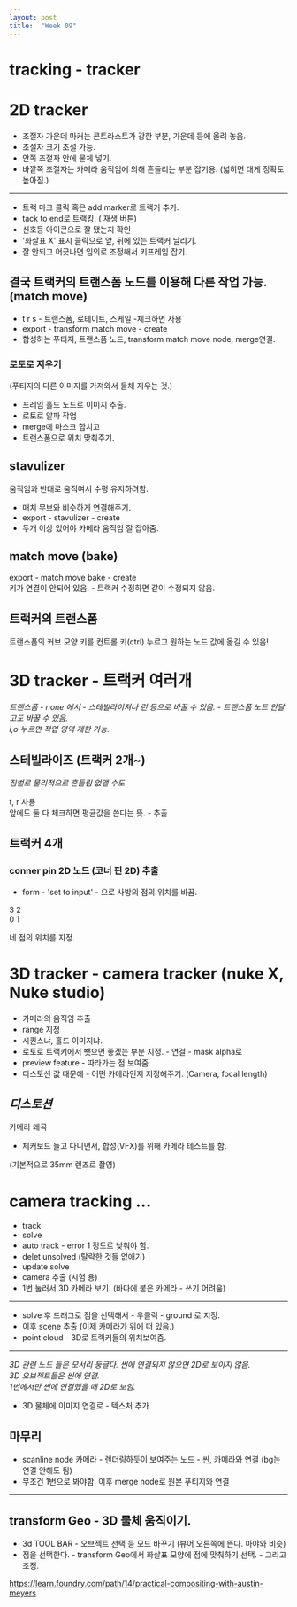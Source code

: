 ```yaml
---
layout: post
title:  "Week 09"
---
```


# tracking - tracker  

# 2D tracker

- 조절자 가운데 마커는 콘트라스트가 강한 부분, 가운데 등에 올려 놓음.
- 조절자 크기 조절 가능.
- 안쪽 조절자 안에 물체 넣기.
- 바깥쪽 조절자는 카메라 움직임에 의해 흔들리는 부분 잡기용.  (넓히면 대게 정확도 높아짐.)

---

- 트랙 마크 클릭 혹은 add marker로 트랙커 추가.
- tack to end로 트랙킹. ( 재생 버튼)
- 신호등 아이콘으로 잘 됐는지 확인
- '화살표 X' 표시 클릭으로 앞, 뒤에 있는 트랙커 날리기.
- 잘 안되고 어긋나면 임의로 조정해서 키프레임 잡기.

## 결국 트랙커의 트랜스폼 노드를 이용해 다른 작업 가능.  (match move)

- t r s - 트랜스폼, 로테이트, 스케일  -체크하면 사용  
- export - transform match move - create  
- 합성하는 푸티지, 트랜스폼 노드, transform match move node, merge연결.  

### 로토로 지우기   
(푸티지의 다른 이미지를 가져와서 물체 지우는 것.)    

- 프레임 홀드 노드로 이미지 추출.
- 로토로 알파 작업
- merge에 마스크 합치고 
- 트랜스폼으로 위치 맞춰주기. 

## stavulizer  

 움직임과 반대로 움직여서 수평 유지하려함.  
 
 - 매치 무브와 비슷하게 연결해주기. 
- export - stavulizer - create  
- 두개 이상 있어야 카메라 움직임 잘 잡아줌.

## match move (bake)  
export - match move bake - create  
키가 연결이 안되어 있음. - 트랙커 수정하면 같이 수정되지 않음.  

## 트랙커의 트랜스폼  
트랜스폼의 커브 모양 키를 컨트롤 키(ctrl) 누르고 원하는 노드 값에 옮길 수 있음!


# 3D tracker - 트랙커 여러개  

*트랜스폼 - none 에서 - 스테빌라이져나 런 등으로 바꿀 수 있음. - 트랜스폼 노드 안달고도 바꿀 수 있음.*  
*i,o 누르면 작업 영역 제한 가능.*   

## 스테빌라이즈 (트랙커 2개~)  
*짐벌로 물리적으로 흔들림 없앨 수도*  

t, r 사용  
앞에도 둘 다 체크하면 평균값을 쓴다는 뜻. - 추출 


## 트랙커 4개

### conner pin 2D 노드 (코너 핀 2D) 추출  

- form - 'set to input' - 으로 사방의 점의 위치를 바꿈.

3 2  
0 1  
 
네 점의 위치를 지정.  

# 3D tracker - camera tracker  (nuke X, Nuke studio)

- 카메라의 움직임 추출  
- range 지정
- 시퀀스냐, 홀드 이미지냐.
- 로토로 트랙키에서 뺏으면 좋겠는 부분 지정. - 연결 - mask alpha로 
- preview feature - 따라가는 점 보여줌.
- 디스토션 값 때문에 - 어떤 카메라인지 지정해주기. (Camera, focal length)  

## *디스토션*  
카메라 왜곡   

- 체커보드 들고 다니면서, 합성(VFX)를 위해 카메라 테스트를 함.

(기본적으로 35mm 렌즈로 촬영)


# camera tracking ... 

- track
- solve
- auto track - error 1 정도로 낮춰야 함. 
- delet unsolved (탈락한 것들 없애기)
- update solve
- camera 추출 (시험 용)
- 1번 눌러서 3D 카메라 보기. (바다에 붙은 카메라 - 쓰기 어려움)

---  

- solve 후 드래그로 점을 선택해서 - 우클릭 - ground 로 지정.
- 이후 scene 추출 (이제 카메라가 위에 떠 있음.)
- point cloud - 3D로 트랙커들의 위치보여줌.  

---

*3D 관련 노드 들은 모서리 둥글다.  씬에 연결되지 않으면 2D로 보이지 않음.*   
*3D 오브젝트들은 씬에 연결.*  
*1번에서만 씬에 연결했을 때 2D로 보임.*  

- 3D 물체에 이미지 연결로 - 텍스처 추가.  

## 마무리 
- scanline node 카메라 - 렌더링하듯이 보여주는 노드 - 씬, 카메라와 연결 (bg는 연결 안해도 됨)
- 무조건 1번으로 봐야함. 이후 merge node로 원본 푸티지와 연결

--- 
## transform Geo - 3D 물체 움직이기.  
- 3d TOOL BAR - 오브젝트 선택 등 모드 바꾸기 (뷰어 오른쪽에 뜬다. 마야와 비슷)
- 점을 선택한다. - transform Geo에서 화살표 모양에 점에 맞춰하기 선택. - 그리고 조정. 




https://learn.foundry.com/path/14/practical-compositing-with-austin-meyers
